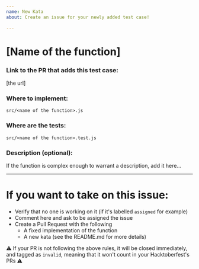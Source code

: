 ```yaml
---
name: New Kata
about: Create an issue for your newly added test case!

---
```


# [Name of the function]

### Link to the PR that adds this test case:
[the url]

### Where to implement:
`src/<name of the function>.js`

### Where are the tests:
`src/<name of the function>.test.js`

### Description (optional):
If the function is complex enough to warrant a description, add it here...

----

# If you want to take on this issue:
- Verify that no one is working on it (if it's labelled `assigned` for example)
- Comment here and ask to be assigned the issue
- Create a Pull Request with the following
  - A fixed implementation of the function
  - A new kata (see the README.md for more details)
  
:warning: If your PR is not following the above rules, it will be closed immediately, and tagged as `invalid`, meaning that it won't count in your Hacktoberfest's PRs :warning:
